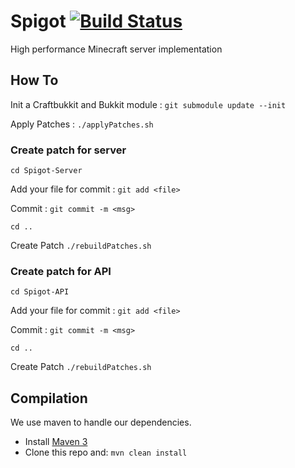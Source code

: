 Spigot [![Build Status](https://travis-ci.org/SpigotMC/Spigot.png)](https://travis-ci.org/SpigotMC/Spigot)===========High performance Minecraft server implementationHow To-----------Init a Craftbukkit and Bukkit module : `git submodule update --init`Apply Patches : `./applyPatches.sh`### Create patch for server ###`cd Spigot-Server`Add your file for commit : `git add <file>`Commit : `git commit -m <msg>``cd ..`Create Patch `./rebuildPatches.sh`### Create patch for API ###`cd Spigot-API`Add your file for commit : `git add <file>`Commit : `git commit -m <msg>``cd ..`Create Patch `./rebuildPatches.sh`Compilation-----------We use maven to handle our dependencies.* Install [Maven 3](http://maven.apache.org/download.html)* Clone this repo and: `mvn clean install`
